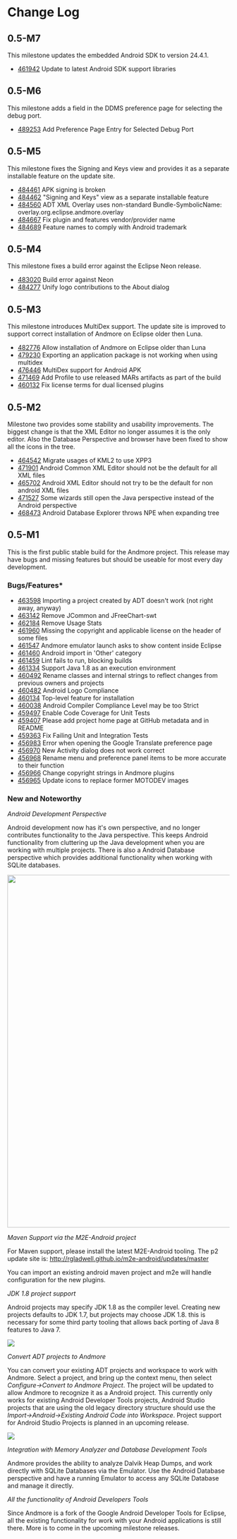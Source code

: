 # Change Log

## 0.5-M7

This milestone updates the embedded Android SDK to version 24.4.1.

* [461942](https://bugs.eclipse.org/bugs/show_bug.cgi?id=461942) Update to latest Android SDK support libraries

## 0.5-M6

This milestone adds a field in the DDMS preference page for selecting the debug port.

* [489253](https://bugs.eclipse.org/bugs/show_bug.cgi?id=489253) Add Preference Page Entry for Selected Debug Port

## 0.5-M5

This milestone fixes the Signing and Keys view and provides it as a separate installable feature on the update site.

* [484461](https://bugs.eclipse.org/bugs/show_bug.cgi?id=484461) APK signing is broken
* [484462](https://bugs.eclipse.org/bugs/show_bug.cgi?id=484462) "Signing and Keys" view as a separate installable feature
* [484560](https://bugs.eclipse.org/bugs/show_bug.cgi?id=484560) ADT XML Overlay uses non-standard Bundle-SymbolicName: overlay.org.eclipse.andmore.overlay
* [484667](https://bugs.eclipse.org/bugs/show_bug.cgi?id=484667) Fix plugin and features vendor/provider name
* [484689](https://bugs.eclipse.org/bugs/show_bug.cgi?id=484689) Feature names to comply with Android trademark

## 0.5-M4

This milestone fixes a build error against the Eclipse Neon release.

* [483020](https://bugs.eclipse.org/bugs/show_bug.cgi?id=483020) Build error against Neon
* [484277](https://bugs.eclipse.org/bugs/show_bug.cgi?id=484277) Unify logo contributions to the About dialog

## 0.5-M3

This milestone introduces MultiDex support. The update site is improved to support correct installation of Andmore on Eclipse older then Luna.

* [482776](https://bugs.eclipse.org/bugs/show_bug.cgi?id=482776) Allow installation of Andmore on Eclipse older than Luna 
* [479230](https://bugs.eclipse.org/bugs/show_bug.cgi?id=479230) Exporting an application package is not working when using multidex
* [476446](https://bugs.eclipse.org/bugs/show_bug.cgi?id=476446) MultiDex support for Android APK
* [471469](https://bugs.eclipse.org/bugs/show_bug.cgi?id=471469) Add Profile to use released MARs artifacts as part of the build
* [460132](https://bugs.eclipse.org/bugs/show_bug.cgi?id=460132) Fix license terms for dual licensed plugins 

## 0.5-M2

Milestone two provides some stability and usability improvements.  The biggest change is that the XML Editor no longer assumes it is the only editor.
Also the Database Perspective and browser have been fixed to show all the icons in the tree.

* [464542](https://bugs.eclipse.org/bugs/show_bug.cgi?id=464542) Migrate usages of KML2 to use XPP3
* [471901](https://bugs.eclipse.org/bugs/show_bug.cgi?id=471901) Android Common XML Editor should not be the default for all XML files
* [465702](https://bugs.eclipse.org/bugs/show_bug.cgi?id=465702) Android XML Editor should not try to be the default for non android XML files
* [471527](https://bugs.eclipse.org/bugs/show_bug.cgi?id=471527) Some wizards still open the Java perspective instead of the Android perspective
* [468473](https://bugs.eclipse.org/bugs/show_bug.cgi?id=468473) Android Database Explorer throws NPE when expanding tree

## 0.5-M1

This is the first public stable build for the Andmore project.  This release may have bugs and missing features but should be
useable for most every day development.


### Bugs/Features*

* [463598](https://bugs.eclipse.org/bugs/show_bug.cgi?id=463598) Importing a project created by ADT doesn't work (not right away, anyway)
* [463142](https://bugs.eclipse.org/bugs/show_bug.cgi?id=463142) Remove JCommon and JFreeChart-swt
* [462184](https://bugs.eclipse.org/bugs/show_bug.cgi?id=462184) Remove Usage Stats
* [461960](https://bugs.eclipse.org/bugs/show_bug.cgi?id=461960) Missing the copyright and applicable license on the header of some files
* [461547](https://bugs.eclipse.org/bugs/show_bug.cgi?id=461547) Andmore emulator launch asks to show content inside Eclipse
* [461460](https://bugs.eclipse.org/bugs/show_bug.cgi?id=461460) Android import in 'Other' category
* [461459](https://bugs.eclipse.org/bugs/show_bug.cgi?id=461459) Lint fails to run, blocking builds
* [461334](https://bugs.eclipse.org/bugs/show_bug.cgi?id=461334) Support Java 1.8 as an execution environment
* [460492](https://bugs.eclipse.org/bugs/show_bug.cgi?id=460492) Rename classes and internal strings to reflect changes from previous owners and projects
* [460482](https://bugs.eclipse.org/bugs/show_bug.cgi?id=460482) Android Logo Compliance
* [460134](https://bugs.eclipse.org/bugs/show_bug.cgi?id=460134) Top-level feature for installation
* [460038](https://bugs.eclipse.org/bugs/show_bug.cgi?id=460038) Android Compiler Compliance Level may be too Strict
* [459497](https://bugs.eclipse.org/bugs/show_bug.cgi?id=459497) Enable Code Coverage for Unit Tests
* [459407](https://bugs.eclipse.org/bugs/show_bug.cgi?id=459407) Please add project home page at GitHub metadata and in README
* [459363](https://bugs.eclipse.org/bugs/show_bug.cgi?id=459363) Fix Failing Unit and Integration Tests
* [456983](https://bugs.eclipse.org/bugs/show_bug.cgi?id=456983) Error when opening the Google Translate preference page
* [456970](https://bugs.eclipse.org/bugs/show_bug.cgi?id=456970) New Activity dialog does not work correct
* [456968](https://bugs.eclipse.org/bugs/show_bug.cgi?id=456968) Rename menu and preference panel items to be more accurate to their function
* [456966](https://bugs.eclipse.org/bugs/show_bug.cgi?id=456966) Change copyright strings in Andmore plugins
* [456965](https://bugs.eclipse.org/bugs/show_bug.cgi?id=456965) Update icons to replace former MOTODEV images

### New and Noteworthy

*Android Development Perspective*

Android development now has it's own perspective, and no longer contributes functionality to the Java perspective.  This keeps Android functionality
from cluttering up the Java development when you are working with multiple projects.   There is also a Android Database perspective which provides
additional functionality when working with SQLite databases.

<img src="http://ibin.co/1yuJHqH40cgL" height="800" width="600"/>


*Maven Support via the M2E-Android project*

For Maven support, please install the latest M2E-Android tooling. The p2 update site is: http://rgladwell.github.io/m2e-android/updates/master

You can import an existing android maven project and m2e will handle configuration for the new plugins.


*JDK 1.8 project support*

Android projects may specify JDK 1.8 as the compiler level.  Creating new projects defaults to JDK 1.7, but projects may choose JDK 1.8.
this is necessary for some third party tooling that allows back porting of Java 8 features to Java 7.

<img src="http://ibin.co/1yuOVc1NQuF4"/>

*Convert ADT projects to Andmore*

You can convert your existing ADT projects and workspace to work with Andmore.  Select a project, and bring up the context menu, then select
*Configure->Convert to Andmore Project*.  The project will be updated to allow Andmore to recognize it as a Android project.   This currently
only works for existing Android Developer Tools projects, Android Studio projects that are using the old legacy directory structure should use
the *Import->Android->Existing Android Code into Workspace*.  Project support for Android Studio Projects is planned in an upcoming release.

<img src="http://ibin.co/1yuQ3SmODslo"/>

*Integration with Memory Analyzer and Database Development Tools*

Andmore provides the ability to analyze Dalvik Heap Dumps, and work directly with SQLite Databases via the Emulator.  Use the Android Database
perspective and have a running Emulator to access any SQLite Database and manage it directly.

*All the functionality of Android Developers Tools*

Since Andmore is a fork of the Google Android Developer Tools for Eclipse, all the existing functionality for work with your Android applications
is still there.  More is to come in the upcoming milestone releases.
